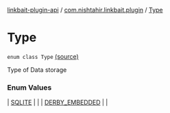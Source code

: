 [linkbait-plugin-api](../../index.md) / [com.nishtahir.linkbait.plugin](../index.md) / [Type](.)


# Type

`enum class Type` [(source)](https://gitlab.com/nishtahir/linkbait/tree/master/linkbait-plugin-api/src/main/kotlin//com/nishtahir/linkbait/plugin/Datasource.kt#L33)

Type of Data storage




### Enum Values


| [SQLITE](-s-q-l-i-t-e.md) |  |
| [DERBY_EMBEDDED](-d-e-r-b-y_-e-m-b-e-d-d-e-d.md) |  |

